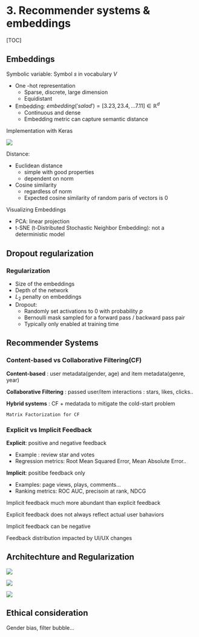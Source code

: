 # 3. Recommender systems & embeddings

[TOC]

## Embeddings

Symbolic variable: Symbol $s$ in vocabulary $V$

* One -hot representation
  * Sparse, discrete, large dimension
  * Equidistant
* Embedding: $embedding('salad')=[3.23, 23.4,… 7.11] \in \mathbb{R}^d$
  * Continuous and dense
  * Embedding metric can capture semantic distance



Implementation with Keras

![](https://ws3.sinaimg.cn/large/006tKfTcly1g1ixue1no5j31fc0rw79b.jpg)



Distance:

* Euclidean distance
  * simple with good properties
  * dependent on norm
* Cosine similarity
  * regardless of norm
  * Expected cosine similarity of random paris of vectors is $0$



Visualizing Embeddings

* PCA: linear projection
* t-SNE (t-Distributed Stochastic Neighbor Embedding): not a deterministic model



## Dropout regularization

### Regularization

* Size of the embeddings
* Depth of the network
* $L_2$ penalty on embeddings
* Dropout:
  * Randomly set activations to $0$ with probability $p$
  * Bernoulli mask sampled for a forward pass / backward pass pair
  * Typically only enabled at training time



## Recommender Systems

### Content-based vs Collaborative Filtering(CF)

**Content-based** : user metadata(gender, age) and item metadata(genre, year)

**Collaborative Filtering** : passed user/item interactions : stars, likes, clicks..

**Hybrid systems** : CF + medatada to mitigate the cold-start problem



`Matrix Factorization for CF`

### Explicit vs Implicit Feedback

**Explicit**: positive and negative feedback

* Example : review star and votes
* Regression metrics: Root Mean Squared Error, Mean Absolute Error..

**Implicit**: positibe feedback only

* Examples: page views, plays, comments...
* Ranking metrics: ROC AUC, precisoin at rank, NDCG



Implicit feedback much more abundant than explicit feedback

Explicit feedback does not always reflect actual user bahaviors

Implicit feedback can be negative

Feedback distribution impacted by UI/UX changes



##  Architechture and Regularization

![](https://ws3.sinaimg.cn/large/006tKfTcly1g1iykhi9b9j314q0u0n2j.jpg)



![](https://ws2.sinaimg.cn/large/006tKfTcly1g1iyksnzkmj310o0u00yb.jpg)

![](https://ws2.sinaimg.cn/large/006tKfTcly1g1iyll8w1zj30yp0u0wn5.jpg)





## Ethical consideration

Gender bias, filter bubble...